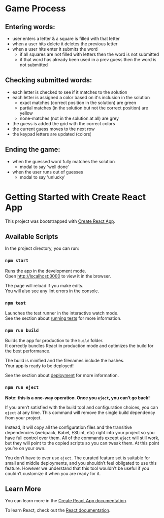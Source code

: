 # Game Process

## Entering words:

- user enters a letter & a square is filled with that letter
- when a user hits delete it deletes the previous letter
- when a user hits enter it submits the word
  - if all squares are not filled with letters then the word is not submitted
  - if that word has already been used in a prev guess then the word is not submitted

## Checking submitted words:

- each letter is checked to see if it matches to the solution
- each letter is assigned a color based on it's inclusion in the solution
  - exact matches (correct position in the solution) are green
  - partial matches (in the solution but not the correct position) are yellow
  - none-matches (not in the solution at all) are grey
- the guess is added the grid with the correct colors
- the current guess moves to the next row
- the keypad letters are updated (colors)

## Ending the game:

- when the guessed word fully matches the solution
  - modal to say 'well done'
- when the user runs out of guesses
  - modal to say 'unlucky'

# Getting Started with Create React App

This project was bootstrapped with [Create React App](https://github.com/facebook/create-react-app).

## Available Scripts

In the project directory, you can run:

### `npm start`

Runs the app in the development mode.\
Open [http://localhost:3000](http://localhost:3000) to view it in the browser.

The page will reload if you make edits.\
You will also see any lint errors in the console.

### `npm test`

Launches the test runner in the interactive watch mode.\
See the section about [running tests](https://facebook.github.io/create-react-app/docs/running-tests) for more information.

### `npm run build`

Builds the app for production to the `build` folder.\
It correctly bundles React in production mode and optimizes the build for the best performance.

The build is minified and the filenames include the hashes.\
Your app is ready to be deployed!

See the section about [deployment](https://facebook.github.io/create-react-app/docs/deployment) for more information.

### `npm run eject`

**Note: this is a one-way operation. Once you `eject`, you can’t go back!**

If you aren’t satisfied with the build tool and configuration choices, you can `eject` at any time. This command will remove the single build dependency from your project.

Instead, it will copy all the configuration files and the transitive dependencies (webpack, Babel, ESLint, etc) right into your project so you have full control over them. All of the commands except `eject` will still work, but they will point to the copied scripts so you can tweak them. At this point you’re on your own.

You don’t have to ever use `eject`. The curated feature set is suitable for small and middle deployments, and you shouldn’t feel obligated to use this feature. However we understand that this tool wouldn’t be useful if you couldn’t customize it when you are ready for it.

## Learn More

You can learn more in the [Create React App documentation](https://facebook.github.io/create-react-app/docs/getting-started).

To learn React, check out the [React documentation](https://reactjs.org/).
